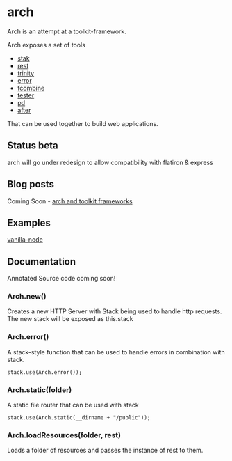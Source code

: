 # arch

Arch is an attempt at a toolkit-framework.

Arch exposes a set of tools

 - [stak][1]
 - [rest][2]
 - [trinity][3]
 - [error][4]
 - [fcombine][5]
 - [tester][6]
 - [pd][7]
 - [after][8]

That can be used together to build web applications.

## Status beta

arch will go under redesign to allow compatibility with flatiron & express

## Blog posts

Coming Soon - [arch and toolkit frameworks][10]

## Examples

[vanilla-node][9]

## Documentation

Annotated Source code coming soon!

### Arch.new() 

Creates a new HTTP Server with Stack being used to handle http requests. The new stack will be exposed as this.stack

### Arch.error()

A stack-style function that can be used to handle errors in combination with stack.

	stack.use(Arch.error());

### Arch.static(folder)

A static file router that can be used with stack

	stack.use(Arch.static(__dirname + "/public"));

### Arch.loadResources(folder, rest)

Loads a folder of resources and passes the instance of rest to them.

   [1]: http://www.github.com/Raynos/stak
   [2]: http://www.github.com/Raynos/rest
   [3]: http://www.github.com/Raynos/trinity
   [4]: http://www.github.com/Raynos/error
   [5]: http://www.github.com/Raynos/fcombine
   [6]: http://www.github.com/Raynos/tester
   [7]: http://www.github.com/Raynos/pd
   [8]: http://www.github.com/Raynos/after.js
   [9]: http://www.github.com/Raynos/vanilla-node
   [10]: http://raynos.org/blog/6/